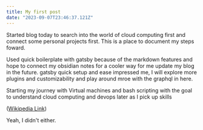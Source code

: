 ```yaml
---
title: My first post
date: "2023-09-07T23:46:37.121Z"
---
```


Started blog today to search into the world of cloud computing first and connect some personal projects first. This is a place to document my steps foward.

Used quick boilerplate with gatsby because of the markdown features and hope to connect my obsidian notes for a cooler way for me update my blog in the future. gatsby quick setup and ease impressed me, I will explore more plugins and customizability and play around mroe with the graphql in here. 

Starting my journey with Virtual machines and bash scripting with the goal to understand cloud computing and devops later as I pick up skills

([Wikipedia Link](https://en.wikipedia.org/wiki/Salted_duck_egg))

Yeah, I didn't either.
